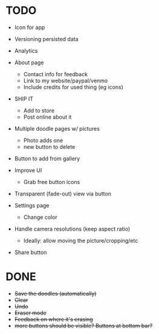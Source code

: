 # TODO

* Icon for app 
* Versioning persisted data
* Analytics
* About page
    * Contact info for feedback
    * Link to my website/paypal/venmo
    * Include credits for used thing (eg icons)
* SHIP IT
    * Add to store
    * Post online about it
    
* Multiple doodle pages w/ pictures
    * Photo adds one
    * new button to delete
* Button to add from gallery
* Improve UI
    * Grab free button icons
* Transparent (fade-out) view via button
* Settings page
    * Change color
* Handle camera resolutions (keep aspect ratio)
    * Ideally: allow moving the picture/cropping/etc
* Share button


# DONE

* ~~Save the doodles (automatically)~~
* ~~Clear~~
* ~~Undo~~
* ~~Eraser mode~~
* ~~Feedback on where it's erasing~~
* ~~more buttons should be visible? Buttons at bottom bar?~~  

